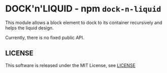 DOCK'n'LIQUID - npm `dock-n-liquid`
===================================

This module allows a block element to dock to its container recursively and helps the liquid design.

Currently, there is no fixed public API.

LICENSE
-------

This software is released under the MIT License, see [LICENSE](LICENSE)
